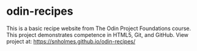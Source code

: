 # odin-recipes
This is a basic recipe website from The Odin Project Foundations course.
This project demonstrates competence in HTML5, Git, and GitHub.
View project at: https://snholmes.github.io/odin-recipes/
